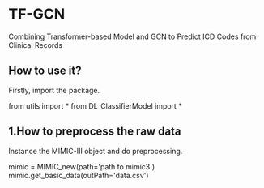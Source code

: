 TF-GCN
===
Combining Transformer-based Model and GCN to Predict ICD Codes from Clinical Records

How to use it?
------
Firstly, import the package.

from utils import *
from DL_ClassifierModel import *

1.How to preprocess the raw data
----
Instance the MIMIC-Ⅲ object and do preprocessing.

mimic = MIMIC_new(path='path to mimic3')
mimic.get_basic_data(outPath='data.csv')
